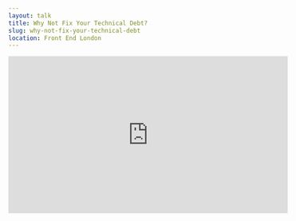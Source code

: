 ```yaml
---
layout: talk
title: Why Not Fix Your Technical Debt?
slug: why-not-fix-your-technical-debt
location: Front End London
---
```


<iframe width="560" height="315" src="https://www.youtube.com/embed/TNcJqyNWTNY" frameborder="0" allow="accelerometer; autoplay; encrypted-media; gyroscope; picture-in-picture" allowfullscreen></iframe>